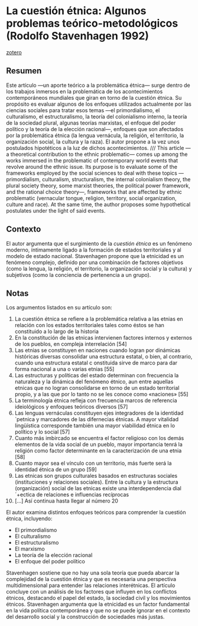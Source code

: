 # La cuestión étnica: Algunos problemas teórico-metodológicos (Rodolfo Stavenhagen 1992)

[zotero](zotero://select/items/@stavenhagen1992)

## Resumen

Este artículo —un aporte teórico a la problemática étnica— surge dentro de los trabajos inmersos en la problemática de los acontecimientos contemporáneos mundiales que giran en torno de la cuestión étnica. Su propósito es evaluar algunos de los enfoques utilizados actualmente por las ciencias sociales para tratar esos temas —el primordialismo, el culturalismo, el estructuralismo, la teoría del colonialismo interno, la teoría de la sociedad plural, algunas teorías marxistas, el enfoque del poder político y la teoría de la elección racional—, enfoques que son afectados por la problemática étnica (la lengua vernácula, la religión, el territorio, la organización social, la cultura y la raza). El autor propone a la vez unos postulados hipotéticos a la luz de dichos acontecimientos. /// This article —a theoretical contribution to the ethnic problematic— comes up among the works immersed in the problematic of contemporary world events that revolve around the ethnic issue. Its purpose is to evaluate some of the frameworks employed by the social sciences to deal with these topics —primordialism, culturalism, structuralism, the internal colonialism theory, the plural society theory, some marxist theories, the political power framework, and the rational choice theory—, frameworks that are affected by ethnic problematic (vernacular tongue, religion, territory, social organization, culture and race). At the same time, the author proposes some hypothetical postulates under the light of said events.

## Contexto

El autor argumenta que el surgimiento de la *cuestión étnica* es un fenómeno moderno, íntimamente ligado a la formación de estados territoriales y al modelo de estado nacional. Stavenhagen propone que la etnicidad es un fenómeno complejo, definido por una combinación de factores objetivos (como la lengua, la religión, el territorio, la organización social y la cultura) y subjetivos (como la conciencia de pertenencia a un grupo).

## Notas

<!--El libro se estructura en-->

Los argumentos listados en su artículo son:

1. La cuestión étnica se refiere a la problemática relativa a las etnias en relación con los estados territoriales tales como éstos se han constituido a lo largo de la historia
1. En la constitución de las etnicas intervienen factores internos y externos de los pueblos, en compleja interrelación [54]
1. Las etnias se constituyen en naciones cuando logran por dinámicas históricas diversas consolidar una estructura estatal, o bien, al  contrario, cuando una estructura estatal c onstituida sirve de marco para dar forma nacional a una o varias etnias [55]
1. Las estructuras y políticas del estado determinan con frecuencia la naturaleza y la dinámica del fenómeno étnico, aun entre aquellas etnicas que no logran consolidarse en torno de un estado territorial propio, y a las que por lo tanto no se les conoce como «naciones» [55]
1. La terminología étnica refleja con frecuencia marcos de referencia ideiológicos y enfoques teóricos diversos [57]
1. Las lenguas vernáculas constituyen ejes integradores de la identidad ´petnica y marcadores de las difernecias étnicas. A mayor vitalidad lingüística corresponde también una mayor viabilidad étnica en lo político y lo social [57]
1. Cuanto más imbircado se encuentra el factor religioso con los demás elementos de la vida social de un pueblo, mayor importancia tenrá la religión como factor determinante en la caracterización de una etnia [58]
1. Cuanto mayor sea el vínculo con un territorio, más fuerte será la identidad étnica de un grupo [59]
1. Las etnicas son grupos culturales basados en estructuras sociales (instituciones y relaciones sociales). Entre la cultura y la estructura (organización) social de las etnicas existe una interdependencia dial´+ectica de relaciones e influencias recíprocas
1. […] Así continua hasta llegar al número 20

<!--Argumentos generales:-->

El autor examina distintos enfoques teóricos para comprender la cuestión étnica, incluyendo:

* El primordialismo
* El culturalismo
* El estructuralismo
* El marxismo
* La teoría de la elección racional
* El enfoque del poder político

Stavenhagen sostiene que no hay una sola teoría que pueda abarcar la complejidad de la cuestión étnica y que es necesaria una perspectiva multidimensional para entender las relaciones interétnicas. El artículo concluye con un análisis de los factores que influyen en los conflictos étnicos, destacando el papel del estado, la sociedad civil y los movimientos étnicos. Stavenhagen argumenta que la etnicidad es un factor fundamental en la vida política contemporánea y que no se puede ignorar en el contexto del desarrollo social y la construcción de sociedades más justas.
